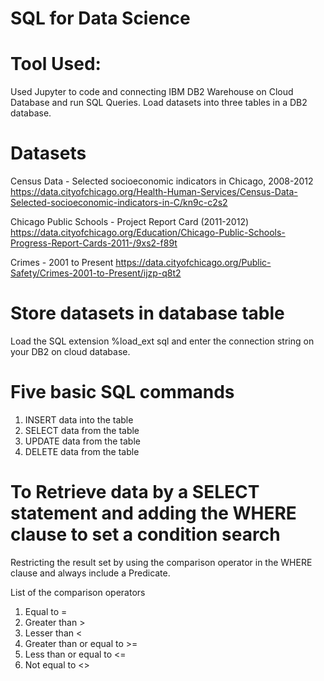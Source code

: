 # SQL for Data Science

# Tool Used:
Used Jupyter to code and connecting IBM DB2 Warehouse on Cloud Database and run SQL Queries. Load datasets into three tables in a DB2 database. 

# Datasets

Census Data - Selected socioeconomic indicators in Chicago, 2008-2012
https://data.cityofchicago.org/Health-Human-Services/Census-Data-Selected-socioeconomic-indicators-in-C/kn9c-c2s2 

Chicago Public Schools - Project Report Card (2011-2012)
https://data.cityofchicago.org/Education/Chicago-Public-Schools-Progress-Report-Cards-2011-/9xs2-f89t  

Crimes - 2001 to Present 
https://data.cityofchicago.org/Public-Safety/Crimes-2001-to-Present/ijzp-q8t2 


# Store datasets in database table

Load the SQL extension %load_ext sql  and enter the connection string on your DB2 on cloud database.  

# Five basic SQL commands  

1. INSERT data into the table
2. SELECT data from the table
3. UPDATE data from the table
4. DELETE data from the table

# To Retrieve data by a SELECT statement and adding the WHERE clause to set a condition search

Restricting the result set by using the comparison operator in the WHERE clause and always include a Predicate. 

List of the comparison operators 
1. Equal to =
2. Greater than >
3. Lesser than <
4. Greater than or equal to >=
5. Less than or equal to <=
6. Not equal to <>
